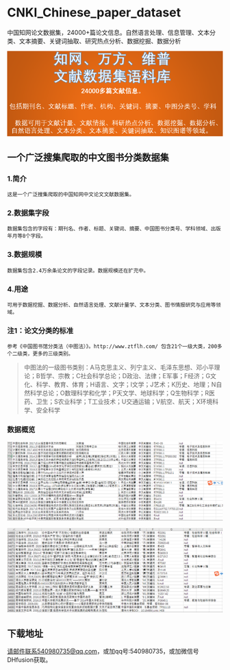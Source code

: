 # CNKI_Chinese_paper_dataset
中国知网论文数据集，24000+篇论文信息。自然语言处理、信息管理、文本分类、文本摘要、关键词抽取、研究热点分析、数据挖掘、数据分析

![中国知网论文数据集](https://github.com/JiangYanting/CNKI_Chinese_paper_dataset/blob/main/%E8%AE%BA%E6%96%87%E6%95%B0%E6%8D%AE%E9%9B%8601.png)


## 一个广泛搜集爬取的中文图书分类数据集

  ### 1.简介
  
    这是一个广泛搜集爬取的中国知网中文论文文献数据集。
  
  ### 2.数据集字段
  
    数据集包含的字段有：期刊名、作者、标题、关键词、摘要、中国图书分类号、学科领域、出版年月等8个字段。
  
  ### 3.数据规模
    
    数据集包含2.4万余条论文的字段记录。数据规模还在扩充中。
  
  ### 4.用途
  
    可用于数据挖掘、数据分析、自然语言处理、文献计量学、文本分类、图书情报研究与应用等领域。
  
  ### 注1：论文分类的标准
  
    参考《中国图书馆分类法（中图法）》。http://www.ztflh.com/ 包含21个一级大类，200多个二级类，更多的三级类别。

  > 中图法的一级图书类别：A马克思主义、列宁主义、毛泽东思想、邓小平理论；B哲学、宗教；C社会科学总论；D政治、法律；E军事；F经济；G文化、科学、教育、体育；H语言、文字；I文学；J艺术；K历史、地理；N自然科学总论；O数理科学和化学；P天文学、地球科学；Q生物科学；R医药、卫生；S农业科学；T工业技术；U交通运输；V航空、航天；X环境科学、安全科学
  
  ### 数据概览
  ![中国知网论文数据集2](https://github.com/JiangYanting/CNKI_Chinese_paper_dataset/blob/main/%E8%AE%BA%E6%96%87%E6%95%B0%E6%8D%AE%E9%9B%8602.png)
  
  ![中国知网论文数据集3](https://github.com/JiangYanting/CNKI_Chinese_paper_dataset/blob/main/%E8%AE%BA%E6%96%87%E6%95%B0%E6%8D%AE%E9%9B%8603.png)
  
  ## 下载地址

请邮件联系540980735@qq.com，或加qq号:540980735，或加微信号DHfusion获取。
